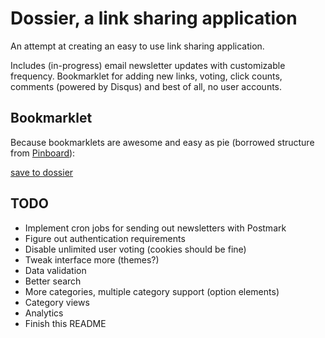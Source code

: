 # Dossier, a link sharing application

An attempt at creating an easy to use link sharing application.

Includes (in-progress) email newsletter updates with customizable frequency. Bookmarklet for adding new links, voting, click counts, comments (powered by Disqus) and best of all, no user accounts.

## Bookmarklet

Because bookmarklets are awesome and easy as pie (borrowed structure from [Pinboard](https://pinboard.in/)):

<a href="javascript:q=location.href;if(document.getSelection)%7Bd=document.getSelection();%7Delse%7Bd='';%7D;p=document.title;void(open('http://doss.herokuapp.com/links/new?url='+encodeURIComponent(q)+'&title='+encodeURIComponent(p),'Dossier','toolbar=no,scrollbars=yes,width=450,height=700'));">save to dossier</a>

## TODO

- Implement cron jobs for sending out newsletters with Postmark
- Figure out authentication requirements
- Disable unlimited user voting (cookies should be fine)
- Tweak interface more (themes?)
- Data validation
- Better search
- More categories, multiple category support (option elements)
- Category views
- Analytics
- Finish this README